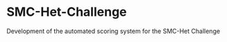 SMC-Het-Challenge
=================

Development of the automated scoring system for the SMC-Het Challenge
